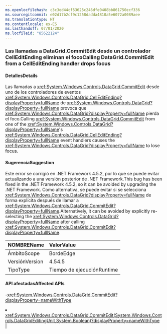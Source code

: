 ```yaml
---
ms.openlocfilehash: c3c3ed44cf53625c246dfe0408bb861750ecf336
ms.sourcegitcommit: e02d17b2cf9c1258dadda4810a5e6072a0089aee
ms.translationtype: HT
ms.contentlocale: es-ES
ms.lasthandoff: 07/01/2020
ms.locfileid: "85622124"
---
```

### <a name="calling-datagridcommitedit-from-a-celleditending-handler-drops-focus"></a><span data-ttu-id="a5e68-101">Las llamadas a DataGrid.CommitEdit desde un controlador CellEditEnding eliminan el foco</span><span class="sxs-lookup"><span data-stu-id="a5e68-101">Calling DataGrid.CommitEdit from a CellEditEnding handler drops focus</span></span>

#### <a name="details"></a><span data-ttu-id="a5e68-102">Detalles</span><span class="sxs-lookup"><span data-stu-id="a5e68-102">Details</span></span>

<span data-ttu-id="a5e68-103">Las llamadas a <xref:System.Windows.Controls.DataGrid.CommitEdit> desde uno de los controladores de eventos <xref:System.Windows.Controls.DataGrid.CellEditEnding?displayProperty=fullName> de <xref:System.Windows.Controls.DataGrid?displayProperty=fullName> provoca que <xref:System.Windows.Controls.DataGrid?displayProperty=fullName> pierda el foco.</span><span class="sxs-lookup"><span data-stu-id="a5e68-103">Calling <xref:System.Windows.Controls.DataGrid.CommitEdit> from one of the <xref:System.Windows.Controls.DataGrid?displayProperty=fullName>'s <xref:System.Windows.Controls.DataGrid.CellEditEnding?displayProperty=fullName> event handlers causes the <xref:System.Windows.Controls.DataGrid?displayProperty=fullName> to lose focus.</span></span>

#### <a name="suggestion"></a><span data-ttu-id="a5e68-104">Sugerencia</span><span class="sxs-lookup"><span data-stu-id="a5e68-104">Suggestion</span></span>

<span data-ttu-id="a5e68-105">Este error se corrigió en .NET Framework 4.5.2, por lo que se puede evitar actualizando a una versión posterior de .NET Framework.</span><span class="sxs-lookup"><span data-stu-id="a5e68-105">This bug has been fixed in the .NET Framework 4.5.2, so it can be avoided by upgrading the .NET Framework.</span></span> <span data-ttu-id="a5e68-106">Como alternativa, se puede evitar si se selecciona <xref:System.Windows.Controls.DataGrid?displayProperty=fullName> de forma explícita después de llamar a <xref:System.Windows.Controls.DataGrid.CommitEdit?displayProperty=fullName>.</span><span class="sxs-lookup"><span data-stu-id="a5e68-106">Alternatively, it can be avoided by explicitly re-selecting the <xref:System.Windows.Controls.DataGrid?displayProperty=fullName> after calling <xref:System.Windows.Controls.DataGrid.CommitEdit?displayProperty=fullName>.</span></span>

| <span data-ttu-id="a5e68-107">NOMBRE</span><span class="sxs-lookup"><span data-stu-id="a5e68-107">Name</span></span>    | <span data-ttu-id="a5e68-108">Valor</span><span class="sxs-lookup"><span data-stu-id="a5e68-108">Value</span></span>       |
|:--------|:------------|
| <span data-ttu-id="a5e68-109">Ámbito</span><span class="sxs-lookup"><span data-stu-id="a5e68-109">Scope</span></span>   |<span data-ttu-id="a5e68-110">Borde</span><span class="sxs-lookup"><span data-stu-id="a5e68-110">Edge</span></span>|
|<span data-ttu-id="a5e68-111">Versión</span><span class="sxs-lookup"><span data-stu-id="a5e68-111">Version</span></span>|<span data-ttu-id="a5e68-112">4.5</span><span class="sxs-lookup"><span data-stu-id="a5e68-112">4.5</span></span>|
|<span data-ttu-id="a5e68-113">Tipo</span><span class="sxs-lookup"><span data-stu-id="a5e68-113">Type</span></span>|<span data-ttu-id="a5e68-114">Tiempo de ejecución</span><span class="sxs-lookup"><span data-stu-id="a5e68-114">Runtime</span></span>

#### <a name="affected-apis"></a><span data-ttu-id="a5e68-115">API afectadas</span><span class="sxs-lookup"><span data-stu-id="a5e68-115">Affected APIs</span></span>

-<xref:System.Windows.Controls.DataGrid.CommitEdit?displayProperty=nameWithType></li><li><xref:System.Windows.Controls.DataGrid.CommitEdit(System.Windows.Controls.DataGridEditingUnit,System.Boolean)?displayProperty=nameWithType></li></ul>|
